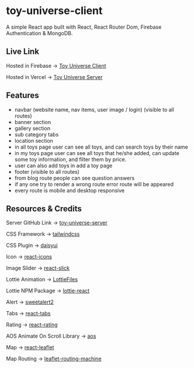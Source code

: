 # toy-universe-client
A simple React app built with React, React Router Dom, Firebase Authentication & MongoDB.

## Live Link
Hosted in Firebase -> [Toy Universe Client](https://toy-universe-f2e21.web.app)

Hosted in Vercel -> [Toy Universe Server](https://toy-universe-server-lake.vercel.app)

## Features
* navbar (website name, nav items, user image / login) (visible to all routes)
* banner section
* gallery section
* sub category tabs
* location section
* in all toys page user can see all toys, and can search toys by their name 
* in my toys page user can see all toys that he/she added, can update some toy information, and filter them by price.
* user can also add toys in add a toy page
* footer (visible to all routes)
* from blog route people can see question answers 
* if any one try to render a wrong route error route will be appeared
* every route is mobile and desktop responsive

## Resources & Credits
Server GitHub Link -> [toy-universe-server](https://github.com/imnahmed17/toy-universe-server)

CSS Framework -> [tailwindcss](https://tailwindcss.com/docs/guides/vite)

CSS Plugin -> [daisyui](https://daisyui.com/docs/install)

Icon -> [react-icons](https://react-icons.github.io/react-icons)

Image Slider -> [react-slick](https://www.npmjs.com/package/react-slick)

Lottie Animation -> [LottieFiles](https://lottiefiles.com/featured)

Lottie NPM Package -> [lottie-react](https://www.npmjs.com/package/lottie-react)

Alert -> [sweetalert2](https://sweetalert2.github.io/#download)

Tabs -> [react-tabs](https://github.com/reactjs/react-tabs)

Rating -> [react-rating](https://github.com/smastrom/react-rating)

AOS Animate On Scroll Library -> [aos](https://github.com/michalsnik/aos)

Map -> [react-leaflet](https://react-leaflet.js.org/docs/start-installation)

Map Routing -> [leaflet-routing-machine](https://www.npmjs.com/package/leaflet-routing-machine)